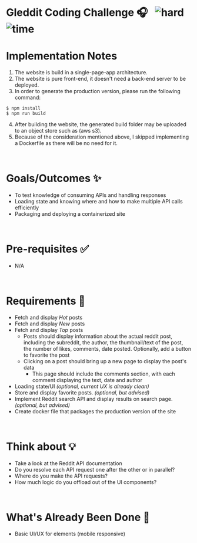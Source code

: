# Gleddit Coding Challenge 🎧 &nbsp; ![hard](https://img.shields.io/badge/-Medium-yellow) ![time](https://img.shields.io/badge/%E2%8F%B0-1Day-blue)

# Implementation Notes

1. The website is build in a single-page-app architecture.
2. The website is pure front-end, it doesn't need a back-end server to be deployed.
3. In order to generate the production version, please run the following command:

```
$ npm install
$ npm run build
```

4. After building the website, the generated build folder may be uploaded to an object store such as (aws s3).
5. Because of the consideration mentioned above, I skipped implementing a Dockerfile as there will be no need for it.


&nbsp;

# Goals/Outcomes ✨

- To test knowledge of consuming APIs and handling responses
- Loading state and knowing where and how to make multiple API calls efficiently
- Packaging and deploying a containerized site

&nbsp;

# Pre-requisites ✅

- N/A

&nbsp;

# Requirements 📖

- Fetch and display _Hot_ posts
- Fetch and display _New_ posts
- Fetch and display _Top_ posts
  - Posts should display information about the actual reddit post, including the subreddit, the author, the thumbnail/text of the post, the number of likes, comments, date posted. Optionally, add a button to favorite the post
  - Clicking on a post should bring up a new page to display the post's data
    - This page should include the comments section, with each comment displaying the text, date and author
- Loading state/UI _(optional, current UX is already clean)_
- Store and display favorite posts. _(optional, but advised)_
- Implement Reddit search API and display results on search page. _(optional, but advised)_
- Create docker file that packages the production version of the site

&nbsp;

# Think about 💡

- Take a look at the Reddit API documentation
- Do you resolve each API request one after the other or in parallel?
- Where do you make the API requests?
- How much logic do you offload out of the UI components?

&nbsp;

# What's Already Been Done 🏁

- Basic UI/UX for elements (mobile responsive)
